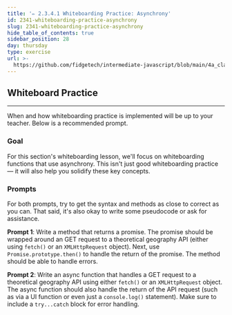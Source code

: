 ```yaml
---
title: '✏️ 2.3.4.1 Whiteboarding Practice: Asynchrony'
id: 2341-whiteboarding-practice-asynchrony
slug: 2341-whiteboarding-practice-asynchrony
hide_table_of_contents: true
sidebar_position: 28
day: thursday
type: exercise
url: >-
  https://github.com/fidgetech/intermediate-javascript/blob/main/4a_classwork_whiteboarding_practice_asynchrony.md
---
```


## Whiteboard Practice
---

When and how whiteboarding practice is implemented will be up to your teacher. Below is a recommended prompt.

### Goal

For this section's whiteboarding lesson, we'll focus on whiteboarding functions that use asynchrony. This isn't just good whiteboarding practice — it will also help you solidify these key concepts.

### Prompts

For both prompts, try to get the syntax and methods as close to correct as you can. That said, it's also okay to write some pseudocode or ask for assistance.

**Prompt 1**: Write a method that returns a promise. The promise should be wrapped around an GET request to a theoretical geography API (either using `fetch()` or an `XMLHttpRequest` object). Next, use `Promise.prototype.then()` to handle the return of the promise. The method should be able to handle errors.

**Prompt 2**: Write an async function that handles a GET request to a theoretical geography API using either `fetch()` or an `XMLHttpRequest` object. The async function should also handle the return of the API request (such as via a UI function or even just a `console.log()` statement). Make sure to include a `try...catch` block for error handling.
